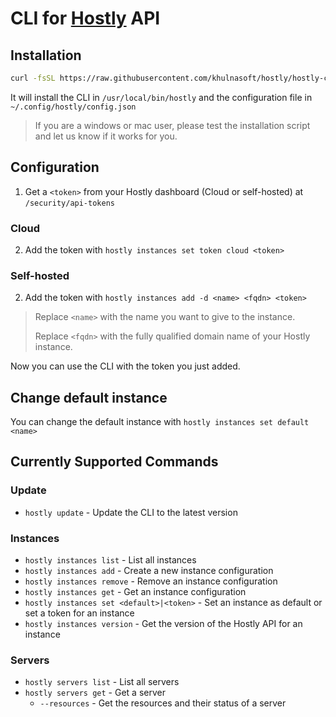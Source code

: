 # CLI for [Hostly](https://hostly.io) API

## Installation

```bash
curl -fsSL https://raw.githubusercontent.com/khulnasoft/hostly/hostly-cli/main/scripts/install.sh | bash
```

It will install the CLI in `/usr/local/bin/hostly` and the configuration file in `~/.config/hostly/config.json`

> If you are a windows or mac user, please test the installation script and let us know if it works for you.

## Configuration
1. Get a `<token>` from your Hostly dashboard (Cloud or self-hosted) at `/security/api-tokens`

### Cloud

2. Add the token with `hostly instances set token cloud <token>`

### Self-hosted

2. Add the token with `hostly instances add -d <name> <fqdn> <token>`
   
> Replace `<name>` with the name you want to give to the instance.
>
> Replace `<fqdn>` with the fully qualified domain name of your Hostly instance.

Now you can use the CLI with the token you just added.

## Change default instance
You can change the default instance with `hostly instances set default <name>`
## Currently Supported Commands
### Update
- `hostly update` - Update the CLI to the latest version
  
### Instances
- `hostly instances list` - List all instances
- `hostly instances add` - Create a new instance configuration
- `hostly instances remove` - Remove an instance configuration
- `hostly instances get` - Get an instance configuration
- `hostly instances set <default>|<token>` - Set an instance as default or set a token for an instance
- `hostly instances version` - Get the version of the Hostly API for an instance

### Servers
- `hostly servers list` - List all servers
- `hostly servers get` - Get a server
  - `--resources` - Get the resources and their status of a server